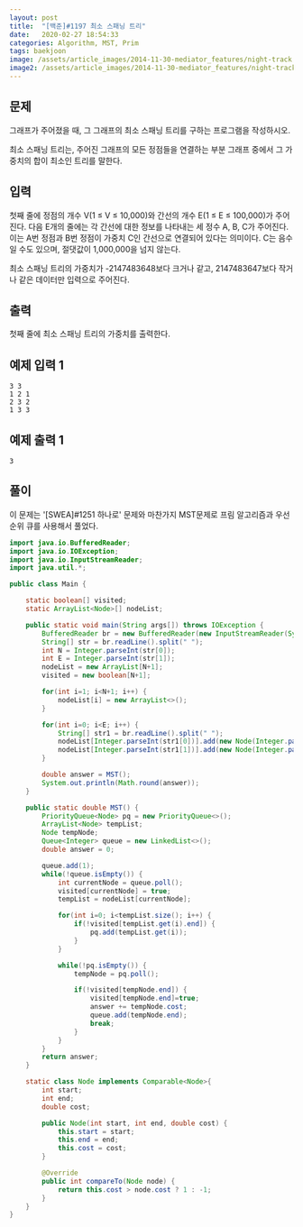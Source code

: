 ```yaml
---
layout: post
title:  "[백준]#1197 최소 스패닝 트리"
date:   2020-02-27 18:54:33
categories: Algorithm, MST, Prim
tags: baekjoon
image: /assets/article_images/2014-11-30-mediator_features/night-track.JPG
image2: /assets/article_images/2014-11-30-mediator_features/night-track-mobile.JPG
---
```


문제
--------------------

그래프가 주어졌을 때, 그 그래프의 최소 스패닝 트리를 구하는 프로그램을 작성하시오.

최소 스패닝 트리는, 주어진 그래프의 모든 정점들을 연결하는 부분 그래프 중에서 그 가중치의 합이 최소인 트리를 말한다.

입력
---------------------------

첫째 줄에 정점의 개수 V(1 ≤ V ≤ 10,000)와 간선의 개수 E(1 ≤ E ≤ 100,000)가 주어진다. 다음 E개의 줄에는 각 간선에 대한 정보를 나타내는 세 정수 A, B, C가 주어진다. 이는 A번 정점과 B번 정점이 가중치 C인 간선으로 연결되어 있다는 의미이다. C는 음수일 수도 있으며, 절댓값이 1,000,000을 넘지 않는다.

최소 스패닝 트리의 가중치가 -2147483648보다 크거나 같고, 2147483647보다 작거나 같은 데이터만 입력으로 주어진다.

출력
----------------

첫째 줄에 최소 스패닝 트리의 가중치를 출력한다.

예제 입력 1 
----------------------

```
3 3
1 2 1
2 3 2
1 3 3
```

예제 출력 1 
------------------------

```
3
```

풀이
--------------------------

이 문제는 '[SWEA]#1251 하나로' 문제와 마찬가지 MST문제로 프림 알고리즘과 우선순위 큐를 사용해서 풀었다.

```java
import java.io.BufferedReader;
import java.io.IOException;
import java.io.InputStreamReader;
import java.util.*;

public class Main {

    static boolean[] visited;
    static ArrayList<Node>[] nodeList;

    public static void main(String args[]) throws IOException {
        BufferedReader br = new BufferedReader(new InputStreamReader(System.in));
        String[] str = br.readLine().split(" ");
        int N = Integer.parseInt(str[0]);
        int E = Integer.parseInt(str[1]);
        nodeList = new ArrayList[N+1];
        visited = new boolean[N+1];

        for(int i=1; i<N+1; i++) {
            nodeList[i] = new ArrayList<>();
        }

        for(int i=0; i<E; i++) {
            String[] str1 = br.readLine().split(" ");
            nodeList[Integer.parseInt(str1[0])].add(new Node(Integer.parseInt(str1[0]), Integer.parseInt(str1[1]), Double.parseDouble(str1[2])));
            nodeList[Integer.parseInt(str1[1])].add(new Node(Integer.parseInt(str1[1]), Integer.parseInt(str1[0]), Double.parseDouble(str1[2])));
        }

        double answer = MST();
        System.out.println(Math.round(answer));
    }

    public static double MST() {
        PriorityQueue<Node> pq = new PriorityQueue<>();
        ArrayList<Node> tempList;
        Node tempNode;
        Queue<Integer> queue = new LinkedList<>();
        double answer = 0;

        queue.add(1);
        while(!queue.isEmpty()) {
            int currentNode = queue.poll();
            visited[currentNode] = true;
            tempList = nodeList[currentNode];

            for(int i=0; i<tempList.size(); i++) {
                if(!visited[tempList.get(i).end]) {
                    pq.add(tempList.get(i));
                }
            }

            while(!pq.isEmpty()) {
                tempNode = pq.poll();

                if(!visited[tempNode.end]) {
                    visited[tempNode.end]=true;
                    answer += tempNode.cost;
                    queue.add(tempNode.end);
                    break;
                }
            }
        }
        return answer;
    }

    static class Node implements Comparable<Node>{
        int start;
        int end;
        double cost;

        public Node(int start, int end, double cost) {
            this.start = start;
            this.end = end;
            this.cost = cost;
        }

        @Override
        public int compareTo(Node node) {
            return this.cost > node.cost ? 1 : -1;
        }
    }
}
```
